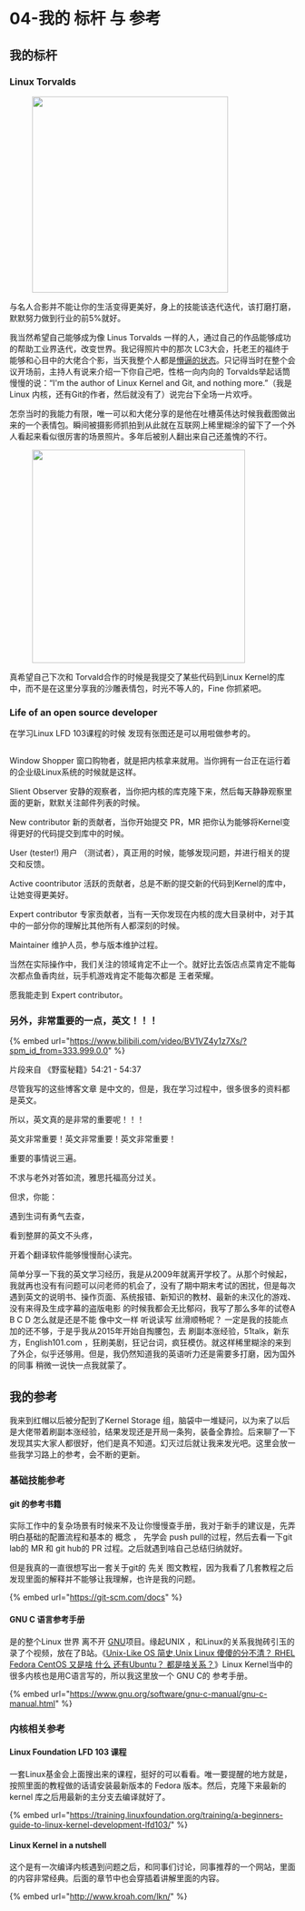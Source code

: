 # 04-我的  标杆 与 参考

## 我的标杆

### Linux Torvalds



<figure><img src=".gitbook/assets/WithLinuxTorvalds.png" alt="" width="345"><figcaption></figcaption></figure>

与名人合影并不能让你的生活变得更美好，身上的技能该迭代迭代，该打磨打磨，默默努力做到行业的前5%就好。

我当然希望自己能够成为像 Linus Torvalds 一样的人，通过自己的作品能够成功的帮助工业界迭代，改变世界。我记得照片中的那次 LC3大会，托老王的福终于能够和心目中的大佬合个影，当天我整个人都是[懵逼的状态](https://linux.cn/article-9779-1.html)。只记得当时在整个会议开场前，主持人有说来介绍一下你自己吧，性格一向内向的 Torvalds举起话筒慢慢的说：“I'm the author of Linux Kernel and Git, and nothing more.”（我是Linux 内核，还有Git的作者，然后就没有了）说完台下全场一片欢呼。



怎奈当时的我能力有限，唯一可以和大佬分享的是他在吐槽英伟达时候我截图做出来的一个表情包。瞬间被摄影师抓拍到从此就在互联网上稀里糊涂的留下了一个外人看起来看似很厉害的场景照片。多年后被别人翻出来自己还羞愧的不行。

<figure><img src=".gitbook/assets/WeChatHistoryAboutPhotoWithLinuxTorvalds.jpg" alt="" width="375"><figcaption></figcaption></figure>

真希望自己下次和 Torvald合作的时候是我提交了某些代码到Linux Kernel的库中，而不是在这里分享我的沙雕表情包，时光不等人的，Fine 你抓紧吧。



### Life of an open source developer

在学习Linux LFD 103课程的时候 发现有张图还是可以用啦做参考的。

<figure><img src=".gitbook/assets/Life of an open source developer.jpg" alt=""><figcaption></figcaption></figure>

Window Shopper 窗口购物者，就是把内核拿来就用。当你拥有一台正在运行着的企业级Linux系统的时候就是这样。

Slient Observer 安静的观察者，当你把内核的库克隆下来，然后每天静静观察里面的更新，默默关注邮件列表的时候。

New contributor 新的贡献者，当你开始提交 PR，MR 把你认为能够将Kernel变得更好的代码提交到库中的时候。

User (tester!)  用户 （测试者），真正用的时候，能够发现问题，并进行相关的提交和反馈。

Active coontributor 活跃的贡献者，总是不断的提交新的代码到Kernel的库中，让她变得更美好。

Expert contributor 专家贡献者，当有一天你发现在内核的庞大目录树中，对于其中的一部分你的理解比其他所有人都深刻的时候。

Maintainer 维护人员，参与版本维护过程。



当然在实际操作中，我们关注的领域肯定不止一个。就好比去饭店点菜肯定不能每次都点鱼香肉丝，玩手机游戏肯定不能每次都是 王者荣耀。



愿我能走到 Expert contributor。



### 另外，非常重要的一点，英文！！！

{% embed url="https://www.bilibili.com/video/BV1VZ4y1z7Xs/?spm_id_from=333.999.0.0" %}

片段来自 《野蛮秘籍》54:21 - 54:37

尽管我写的这些博客文章 是中文的，但是，我在学习过程中，很多很多的资料都是英文。

所以，英文真的是非常的重要呢！！！ &#x20;

英文非常重要！英文非常重要！英文非常重要！

重要的事情说三遍。

不求与老外对答如流，雅思托福高分过关。

但求，你能：

&#x20;   遇到生词有勇气去查，

&#x20;   看到整屏的英文不头疼，

&#x20;   开着个翻译软件能够慢慢耐心读完。



简单分享一下我的英文学习经历，我是从2009年就离开学校了。从那个时候起，我就再也没有有问题可以问老师的机会了，没有了期中期末考试的困扰，但是每次遇到英文的说明书、操作页面、系统报错、新知识的教材、最新的未汉化的游戏、没有来得及生成字幕的盗版电影 的时候我都会无比郁闷，我写了那么多年的试卷A B C D 怎么就是还是不能 像中文一样 听说读写 丝滑顺畅呢？ 一定是我的技能点加的还不够，于是乎我从2015年开始自掏腰包，去 刷副本涨经验，51talk，新东方，English101.com ，狂刷美剧，狂记台词，疯狂模仿。就这样稀里糊涂的来到了外企，似乎还够用。但是，我仍然知道我的英语听力还是需要多打磨，因为国外的同事 稍微一说快一点我就蒙了。



## 我的参考

我来到红帽以后被分配到了Kernel Storage 组，脑袋中一堆疑问，以为来了以后是大佬带着刷副本涨经验，结果发现还是开局一条狗，装备全靠捡。后来聊了一下发现其实大家人都很好，他们是真不知道。幻灭过后就让我来发光吧。这里会放一些我学习路上的参考，会不断的更新。

### 基础技能参考



#### git 的参考书籍

实际工作中的复杂场景有时候来不及让你慢慢查手册，我对于新手的建议是，先弄明白基础的配置流程和基本的 概念  ， 先学会  push pull的过程，然后去看一下git lab的 MR  和 git hub的 PR 过程。之后就遇到啥自己总结归纳就好。

但是我真的一直很想写出一套关于git的 先关 图文教程，因为我看了几套教程之后发现里面的解释并不能够让我理解，也许是我的问题。

{% embed url="https://git-scm.com/docs" %}

#### GNU C 语言参考手册

是的整个Linux 世界 离不开 [GNU](https://www.gnu.org/)项目。缘起UNIX ，和Linux的关系我抛砖引玉的录了个视频，放在了B站。《[Unix-Like OS 简史,Unix Linux 傻傻的分不清？ RHEL Fedora CentOS 又是啥 什么 还有Ubuntu？ 都是啥关系？](https://www.bilibili.com/video/BV1eT4y1B7gn/?vd\_source=ec754628ea1727d1b22bfbb19d01131b)》Linux Kernel当中的很多内核也是用C语言写的，所以我这里放一个 GNU C的 参考手册。

{% embed url="https://www.gnu.org/software/gnu-c-manual/gnu-c-manual.html" %}



### 内核相关参考

#### Linux Foundation  LFD 103 课程

一套Linux基金会上面搜出来的课程，挺好的可以看看。唯一要提醒的地方就是，按照里面的教程做的话请安装最新版本的 Fedora 版本。然后，克隆下来最新的kernel 库之后用最新的主分支去编译就好了。

{% embed url="https://training.linuxfoundation.org/training/a-beginners-guide-to-linux-kernel-development-lfd103/" %}

#### Linux Kernel in a nutshell

这个是有一次编译内核遇到问题之后，和同事们讨论，同事推荐的一个网站，里面的内容非常经典。后面的章节中也会穿插着讲解里面的内容。

{% embed url="http://www.kroah.com/lkn/" %}



